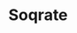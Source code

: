 ---
title: Soqrate
category: intern
description: Durant mon stage de fin d'études, j'ai accompagné l'entreprise Soqrate dans la transition technologique du développement et de l'industrialisation de ses sites Internet.
duration: 6 mois (03/2020 - 08/2020)
picture: /content/experiences/soqrate.jpg
technologies: ['ansible', 'drupal', 'php', 'postgresql']
index: 2
linkText: 'Découvrir Soqrate'
link: 'https://www.soqrate.fr/'
---